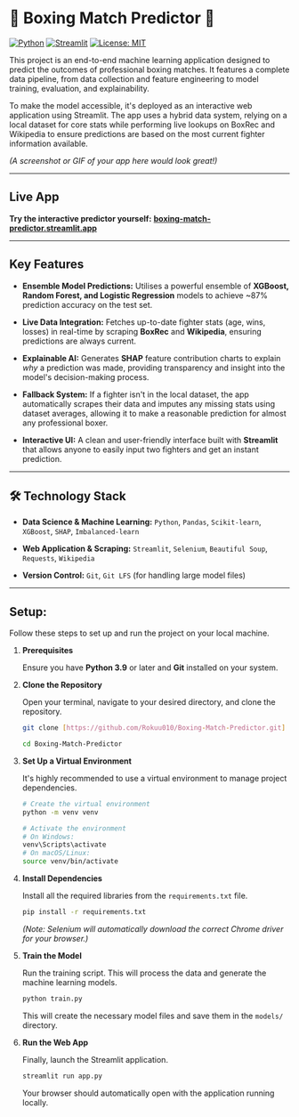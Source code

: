 # 🥊 Boxing Match Predictor 🥊

[![Python](https://img.shields.io/badge/Python-3.9+-blue?style=for-the-badge&logo=python)](https://www.python.org/)
[![Streamlit](https://img.shields.io/badge/Streamlit-1.25+-red?style=for-the-badge&logo=streamlit)](https://streamlit.io)
[![License: MIT](https://img.shields.io/badge/License-MIT-yellow.svg?style=for-the-badge)](https://opensource.org/licenses/MIT)

This project is an end-to-end machine learning application designed to predict the outcomes of professional boxing matches. It features a complete data pipeline, from data collection and feature engineering to model training, evaluation, and explainability.

To make the model accessible, it's deployed as an interactive web application using Streamlit. The app uses a hybrid data system, relying on a local dataset for core stats while performing live lookups on BoxRec and Wikipedia to ensure predictions are based on the most current fighter information available.


*(A screenshot or GIF of your app here would look great!)*

---

##  Live App

**Try the interactive predictor yourself:** [**boxing-match-predictor.streamlit.app**](https://boxing-match-predictor-rokku010.streamlit.app/)

---

##  Key Features

*  **Ensemble Model Predictions:** Utilises a powerful ensemble of **XGBoost, Random Forest, and Logistic Regression** models to achieve ~87% prediction accuracy on the test set.

*  **Live Data Integration:** Fetches up-to-date fighter stats (age, wins, losses) in real-time by scraping **BoxRec** and **Wikipedia**, ensuring predictions are always current.

*  **Explainable AI:** Generates **SHAP** feature contribution charts to explain *why* a prediction was made, providing transparency and insight into the model's decision-making process.

*  **Fallback System:** If a fighter isn't in the local dataset, the app automatically scrapes their data and imputes any missing stats using dataset averages, allowing it to make a reasonable prediction for almost any professional boxer.

*  **Interactive UI:** A clean and user-friendly interface built with **Streamlit** that allows anyone to easily input two fighters and get an instant prediction.

---

## 🛠️ Technology Stack

* **Data Science & Machine Learning:**
    `Python`, `Pandas`, `Scikit-learn`, `XGBoost`, `SHAP`, `Imbalanced-learn`

* **Web Application & Scraping:**
    `Streamlit`, `Selenium`, `Beautiful Soup`, `Requests`, `Wikipedia`

* **Version Control:**
    `Git`, `Git LFS` (for handling large model files)

---

##  Setup:

Follow these steps to set up and run the project on your local machine.

1.  **Prerequisites**

    Ensure you have **Python 3.9** or later and **Git** installed on your system.

2.  **Clone the Repository**

    Open your terminal, navigate to your desired directory, and clone the repository.

    ```sh
    git clone [https://github.com/Rokuu010/Boxing-Match-Predictor.git]
    
    cd Boxing-Match-Predictor
    ```

3.  **Set Up a Virtual Environment**

    It's highly recommended to use a virtual environment to manage project dependencies.

    ```sh
    # Create the virtual environment
    python -m venv venv

    # Activate the environment
    # On Windows:
    venv\Scripts\activate
    # On macOS/Linux:
    source venv/bin/activate
    ```

4.  **Install Dependencies**

    Install all the required libraries from the `requirements.txt` file.

    ```sh
    pip install -r requirements.txt
    ```
    *(Note: Selenium will automatically download the correct Chrome driver for your browser.)*

5.  **Train the Model**

    Run the training script. This will process the data and generate the machine learning models.

    ```sh
    python train.py
    ```
    This will create the necessary model files and save them in the `models/` directory.

6.  **Run the Web App**

    Finally, launch the Streamlit application.

    ```sh
    streamlit run app.py
    ```
    Your browser should automatically open with the application running locally.
